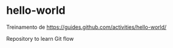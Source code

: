 # hello-world
Treinamento de https://guides.github.com/activities/hello-world/

Repository to learn Git flow
